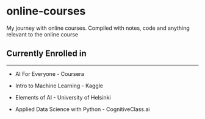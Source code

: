 # online-courses

My journey with online courses. Compiled with notes, code and anything relevant to the online course

## Currently Enrolled in
---

- AI For Everyone - Coursera

- Intro to Machine Learning - Kaggle

- Elements of AI - University of Helsinki

- Applied Data Science with Python - CognitiveClass.ai
